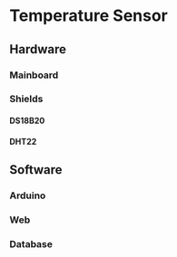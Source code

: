 # Temperature Sensor

## Hardware

### Mainboard
### Shields
#### DS18B20
#### DHT22


## Software

### Arduino
### Web
### Database
